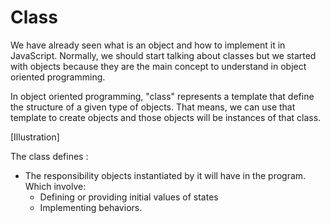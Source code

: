 # Class

We have already seen what is an object and how to implement it in JavaScript. Normally, we should start talking about classes but we started with objects because they are the main concept to understand in object oriented programming.

In object oriented programming, "class" represents a template that define the structure of a given type of objects. That means, we can use that template to create objects and those objects will be instances of that class.

[Illustration]


The class defines :

- The responsibility objects instantiated by it will have in the program. Which involve:
    - Defining or providing initial values of states
    - Implementing behaviors.
